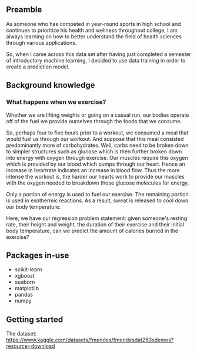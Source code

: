 ##  Preamble

As someone who has competed in year-round sports in high school and continues to prioritize his health and wellness throughout college, I am always learning on how to better understand the field of health sciences through various applications. 

So, when I came across this data set after having just completed a semester of introductory machine learning, I decided to use data training in order to create a prediction model.

##  Background knowledge

###   What happens when we exercise?

Whether we are lifting weights or going on a casual run, our bodies operate off of the fuel we provide ourselves through the foods that we consume.

So, perhaps four to five hours prior to a workout, we consumed a meal that would fuel us through our workout. And suppose that this meal consisted predominantly more of carbohydrates. Well, carbs need to be broken down to simpler structures such as glucose which is then further broken down into energy with oxygen through exercise. Our muscles require this oxygen which is provided by our blood which pumps through our heart. Hence an increase in heartrate indicates an increase in blood flow. Thus the more intense the workout is, the harder our hearts work to provide our muscles with the oxygen needed to breakdown those glucose molecules for energy.

Only a portion of energy is used to fuel our exercise. The remaining portion is used in exothermic reactions. As a result, sweat is released to cool down our body temperature.

Here, we have our regression problem statement: given someone's resting rate, their height and weight, the duration of their exercise and their initial body temperature, can we predict the amount of calories burned in the exercise?

##  Packages in-use

- scikit-learn
- xgboost
- seaborn
- matplotlib
- pandas
- numpy

##  Getting started

The dataset: https://www.kaggle.com/datasets/fmendes/fmendesdat263xdemos?resource=download